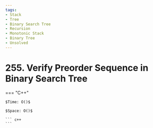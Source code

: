 ```yaml
---
tags:
- Stack
- Tree
- Binary Search Tree
- Recursion
- Monotonic Stack
- Binary Tree
- Unsolved
---
```



# 255. Verify Preorder Sequence in Binary Search Tree

=== "C++"

    $Time: O()$

    $Space: O()$

    ``` c++
    ```